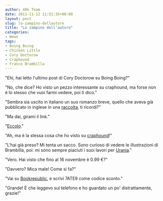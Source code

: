 ```yaml
---
author: 40k Team
date: 2011-11-12 11:51:35+00:00
layout: post
slug: lo-zampino-dellautore
title: "Lo zampino dell'autore"
categories:
- News
tags:
- Boing Boing
- Chicken Little
- Cory Doctorow
- Craphound
- Franco Brambilla
---
```


"Ehi, hai letto l'ultimo post di Cory Doctorow su Boing Boing?"

"No, che dice? Ho visto un pezzo interessante su craphound, ma forse non è lo stesso che vuoi farmi vedere, poi ti dico."

"Sembra sia uscito in italiano un suo romanzo breve, quello che aveva già pubblicato in inglese in una [raccolta](http://craphound.com/walh), ti ricordi?"

"Ma dai, girami il link."

"[Eccolo](http://boingboing.net/2011/11/11/my-novella-chicken-little.html)."

"Ah, ma è la stessa cosa che ho visto su [craphound](http://craphound.com/?p=3769)!"

"L'hai già preso? Mi tenta un sacco. Sono curioso di vedere le illustrazioni di Brambilla, poi: mi sono sempre piaciuti i suoi lavori per [Urania](http://blog.librimondadori.it/blogs/urania/2011/06/19/franco-brambilla-premio-italia-2011-per-lillustrazione/)."

"Vero. Hai visto che fino al 16 novembre è 0.99 €?"

"Davvero? Mica male! Come si fa?"

"Vai su [Bookrepublic](http://www.bookrepublic.it/book/9788865860847-chicken-little/), e scrivi 7ATE9 come codice sconto."

"Grande! È che leggevo sul telefono e ho guardato un po' distrattamente, grazie!"
